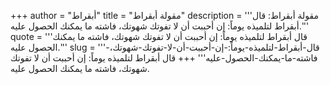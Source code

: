 +++
author = "أبقراط"
title = "مقولة أبقراط"
description = '''مقولة أبقراط: قال أبقراط لتلميذه يوماً: إن أحببت أن لا تفوتك شهوتك، فاشته ما يمكنك الحصول عليه.'''
quote = '''قال أبقراط لتلميذه يوماً: إن أحببت أن لا تفوتك شهوتك، فاشته ما يمكنك الحصول عليه.'''
slug = '''قال-أبقراط-لتلميذه-يوماً:-إن-أحببت-أن-لا-تفوتك-شهوتك،-فاشته-ما-يمكنك-الحصول-عليه'''
+++
قال أبقراط لتلميذه يوماً: إن أحببت أن لا تفوتك شهوتك، فاشته ما يمكنك الحصول عليه.
